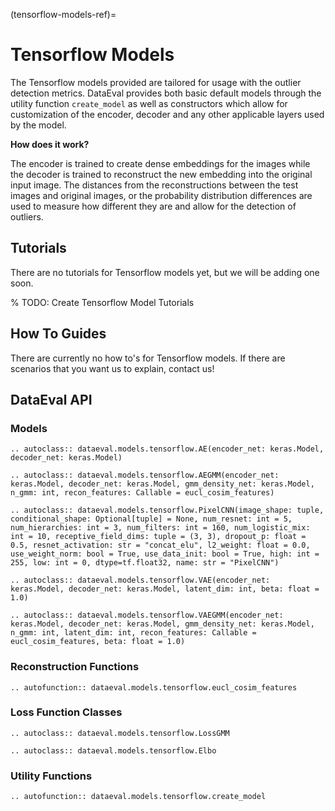 (tensorflow-models-ref)=

# Tensorflow Models

The Tensorflow models provided are tailored for usage with the outlier detection metrics. DataEval provides
both basic default models through the utility function `create_model` as well as constructors which allow
for customization of the encoder, decoder and any other applicable layers used by the model.

**How does it work?**

The encoder is trained to create dense embeddings for the images while the decoder is trained
to reconstruct the new embedding into the original input image. The distances from the reconstructions
between the test images and original images, or the probability distribution differences are used to
measure how different they are and allow for the detection of outliers.

## Tutorials

There are no tutorials for Tensorflow models yet, but we will be adding one soon.

% TODO: Create Tensorflow Model Tutorials

## How To Guides

There are currently no how to's for Tensorflow models.
If there are scenarios that you want us to explain, contact us!

## DataEval API

### Models

```{eval-rst}
.. autoclass:: dataeval.models.tensorflow.AE(encoder_net: keras.Model, decoder_net: keras.Model)
```

```{eval-rst}
.. autoclass:: dataeval.models.tensorflow.AEGMM(encoder_net: keras.Model, decoder_net: keras.Model, gmm_density_net: keras.Model, n_gmm: int, recon_features: Callable = eucl_cosim_features)
```

```{eval-rst}
.. autoclass:: dataeval.models.tensorflow.PixelCNN(image_shape: tuple, conditional_shape: Optional[tuple] = None, num_resnet: int = 5, num_hierarchies: int = 3, num_filters: int = 160, num_logistic_mix: int = 10, receptive_field_dims: tuple = (3, 3), dropout_p: float = 0.5, resnet_activation: str = "concat_elu", l2_weight: float = 0.0, use_weight_norm: bool = True, use_data_init: bool = True, high: int = 255, low: int = 0, dtype=tf.float32, name: str = "PixelCNN")
```

```{eval-rst}
.. autoclass:: dataeval.models.tensorflow.VAE(encoder_net: keras.Model, decoder_net: keras.Model, latent_dim: int, beta: float = 1.0)
```

```{eval-rst}
.. autoclass:: dataeval.models.tensorflow.VAEGMM(encoder_net: keras.Model, decoder_net: keras.Model, gmm_density_net: keras.Model, n_gmm: int, latent_dim: int, recon_features: Callable = eucl_cosim_features, beta: float = 1.0)
```

### Reconstruction Functions

```{eval-rst}
.. autofunction:: dataeval.models.tensorflow.eucl_cosim_features
```

### Loss Function Classes

```{eval-rst}
.. autoclass:: dataeval.models.tensorflow.LossGMM
```

```{eval-rst}
.. autoclass:: dataeval.models.tensorflow.Elbo
```

### Utility Functions

```{eval-rst}
.. autofunction:: dataeval.models.tensorflow.create_model
```
